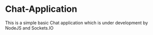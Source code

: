 # Chat-Application
This is a simple basic Chat application which is under development by  NodeJS and Sockets.IO
